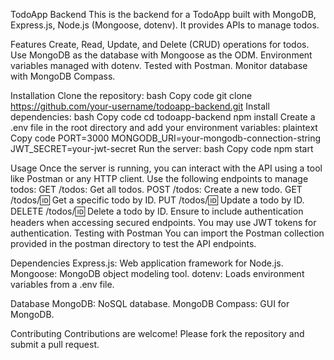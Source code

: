 TodoApp Backend
This is the backend for a TodoApp built with MongoDB, Express.js, Node.js (Mongoose, dotenv). It provides APIs to manage todos.

Features
Create, Read, Update, and Delete (CRUD) operations for todos.
Use MongoDB as the database with Mongoose as the ODM.
Environment variables managed with dotenv.
Tested with Postman.
Monitor database with MongoDB Compass.

Installation
Clone the repository:
bash
Copy code
git clone https://github.com/your-username/todoapp-backend.git
Install dependencies:
bash
Copy code
cd todoapp-backend
npm install
Create a .env file in the root directory and add your environment variables:
plaintext
Copy code
PORT=3000
MONGODB_URI=your-mongodb-connection-string
JWT_SECRET=your-jwt-secret
Run the server:
bash
Copy code
npm start

Usage
Once the server is running, you can interact with the API using a tool like Postman or any HTTP client.
Use the following endpoints to manage todos:
GET /todos: Get all todos.
POST /todos: Create a new todo.
GET /todos/:id: Get a specific todo by ID.
PUT /todos/:id: Update a todo by ID.
DELETE /todos/:id: Delete a todo by ID.
Ensure to include authentication headers when accessing secured endpoints. You may use JWT tokens for authentication.
Testing with Postman
You can import the Postman collection provided in the postman directory to test the API endpoints.

Dependencies
Express.js: Web application framework for Node.js.
Mongoose: MongoDB object modeling tool.
dotenv: Loads environment variables from a .env file.
 
 
Database
MongoDB: NoSQL database.
MongoDB Compass: GUI for MongoDB.

Contributing
Contributions are welcome! Please fork the repository and submit a pull request.
